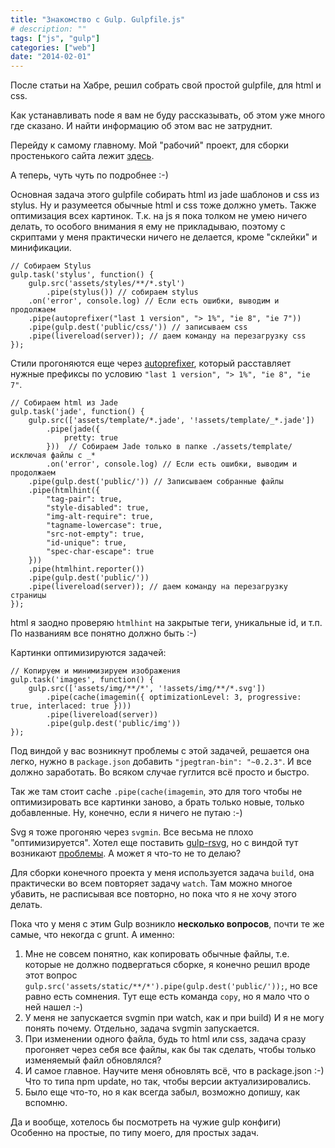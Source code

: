 ```yaml
---
title: "Знакомство с Gulp. Gulpfile.js"
# description: ""
tags: ["js", "gulp"]
categories: ["web"]
date: "2014-02-01"
---
```


После статьи на Хабре, решил собрать свой простой gulpfile, для html и css.
<!-- Read more -->

Как устанавливать node я вам не буду рассказывать, об этом уже много где сказано. И найти информацию об этом вас не затруднит.

Перейду к самому главному. Мой "рабочий" проект, для сборки простенького сайта лежит [здесь](https://github.com/npofopr/my-gulpfile).

А теперь, чуть чуть по подробнее :-)

Основная задача этого gulpfile собирать html из jade шаблонов и css из stylus. Ну и разумеется обычные html и css тоже должно уметь. Также оптимизация всех картинок. Т.к. на js я пока толком не умею ничего делать, то особого внимания я ему не прикладываю, поэтому с скриптами у меня практически ничего не делается, кроме "склейки" и минификации.

    // Собираем Stylus
    gulp.task('stylus', function() {
        gulp.src('assets/styles/**/*.styl')
            .pipe(stylus()) // собираем stylus
        .on('error', console.log) // Если есть ошибки, выводим и продолжаем
        .pipe(autoprefixer("last 1 version", "> 1%", "ie 8", "ie 7"))
        .pipe(gulp.dest('public/css/')) // записываем css
        .pipe(livereload(server)); // даем команду на перезагрузку css
    });

Стили прогоняются еще через [autoprefixer](http://github.com/ai/autoprefixer), который расставляет нужные префиксы по условию `"last 1 version", "> 1%", "ie 8", "ie 7"`.

    // Собираем html из Jade
    gulp.task('jade', function() {
        gulp.src(['assets/template/*.jade', '!assets/template/_*.jade'])
            .pipe(jade({
                pretty: true
            }))  // Собираем Jade только в папке ./assets/template/ исключая файлы с _*
            .on('error', console.log) // Если есть ошибки, выводим и продолжаем
        .pipe(gulp.dest('public/')) // Записываем собранные файлы
        .pipe(htmlhint({
            "tag-pair": true,
            "style-disabled": true,
            "img-alt-require": true,
            "tagname-lowercase": true,
            "src-not-empty": true,
            "id-unique": true,
            "spec-char-escape": true
        }))
        .pipe(htmlhint.reporter())
        .pipe(gulp.dest('public/'))
        .pipe(livereload(server)); // даем команду на перезагрузку страницы
    });

html я заодно проверяю `htmlhint` на закрытые теги, уникальные id, и т.п. По названиям все понятно должно быть :-)

Картинки оптимизируются задачей:

    // Копируем и минимизируем изображения
    gulp.task('images', function() {
        gulp.src(['assets/img/**/*', '!assets/img/**/*.svg'])
            .pipe(cache(imagemin({ optimizationLevel: 3, progressive: true, interlaced: true })))
            .pipe(livereload(server))
            .pipe(gulp.dest('public/img'))
    });

Под виндой у вас возникнут проблемы с этой задачей, решается она легко,  нужно в `package.json` добавить `"jpegtran-bin": "~0.2.3"`. И все должно заработать. Во всяком случае гуглится всё просто и быстро.

Так же там стоит cache `.pipe(cache(imagemin`, это для того чтобы не оптимизировать все картинки заново, а брать только новые, только добавленные. Ну, конечно, если я ничего не путаю :-)

Svg я тоже прогоняю через `svgmin`. Все весьма не плохо "оптимизируется". Хотел еще поставить [gulp-rsvg](https://npmjs.org/package/gulp-rsvg), но с виндой тут возникают [проблемы](https://github.com/walling/node-rsvg). А может я что-то не то делаю?

Для сборки конечного проекта у меня используется задача `build`, она практически во всем повторяет задачу `watch`. Там можно многое убавить, не расписывая все повторно, но пока что я не хочу этого делать.

Пока что у меня с этим Gulp возникло **несколько вопросов**, почти те же самые, что некогда с grunt. А именно:

1. Мне не совсем понятно, как копировать обычные файлы, т.е. которые не должно подвергаться сборке, я конечно решил вроде этот вопрос `gulp.src('assets/static/**/*').pipe(gulp.dest('public/'));`, но все равно есть сомнения. Тут еще есть команда `copy`, но я мало что о ней нашел :-)
2. У меня не запускается svgmin при watch, как и при build) И я не могу понять почему. Отдельно, задача svgmin запускается.
3. При изменении одного файла, будь то html или css, задача сразу прогоняет через себя все файлы, как бы так сделать, чтобы только изменяемый файл обновлялся?
4. И самое главное. Научите меня обновлять всё, что в package.json :-) Что то типа npm update, но так, чтобы версии актуализировались.
5. Было еще что-то, но я как всегда забыл, возможно допишу, как вспомню.

Да и вообще, хотелось бы посмотреть на чужие gulp конфиги) Особенно на простые, по типу моего, для простых задач.
